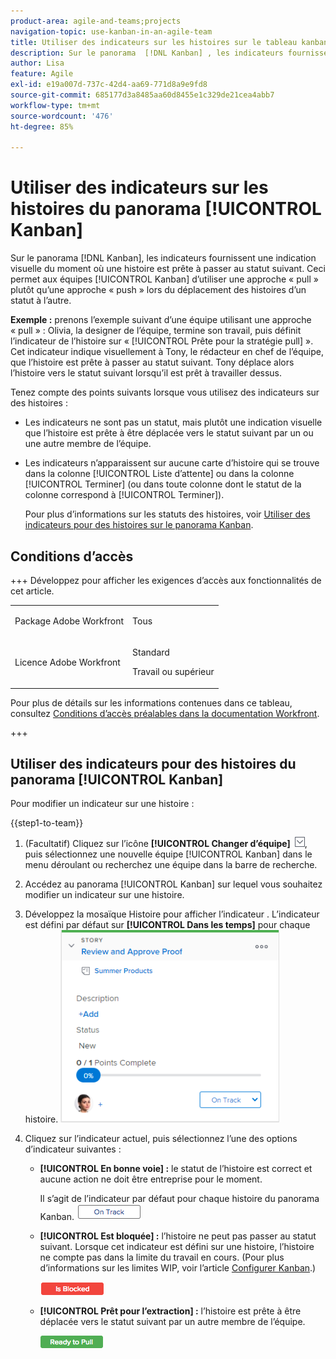 ```yaml
---
product-area: agile-and-teams;projects
navigation-topic: use-kanban-in-an-agile-team
title: Utiliser des indicateurs sur les histoires sur le tableau kanban
description: Sur le panorama  [!DNL Kanban] , les indicateurs fournissent une indication visuelle du moment où une histoire est prête à passer au statut suivant. Cela permet aux équipes Kanban d’utiliser une approche « pull » plutôt qu’une approche « push » lors du déplacement des histoires d’un statut à l’autre.
author: Lisa
feature: Agile
exl-id: e19a007d-737c-42d4-aa69-771d8a9e9fd8
source-git-commit: 685177d3a8485aa60d8455e1c329de21cea4abb7
workflow-type: tm+mt
source-wordcount: '476'
ht-degree: 85%

---
```


# Utiliser des indicateurs sur les histoires du panorama [!UICONTROL Kanban]

Sur le panorama [!DNL Kanban], les indicateurs fournissent une indication visuelle du moment où une histoire est prête à passer au statut suivant. Ceci permet aux équipes [!UICONTROL Kanban] d’utiliser une approche « pull » plutôt qu’une approche « push » lors du déplacement des histoires d’un statut à l’autre.

**Exemple :** prenons l’exemple suivant d’une équipe utilisant une approche « pull » : Olivia, la designer de l’équipe, termine son travail, puis définit l’indicateur de l’histoire sur « [!UICONTROL Prête pour la stratégie pull] ». Cet indicateur indique visuellement à Tony, le rédacteur en chef de l’équipe, que l’histoire est prête à passer au statut suivant. Tony déplace alors l’histoire vers le statut suivant lorsqu’il est prêt à travailler dessus.

Tenez compte des points suivants lorsque vous utilisez des indicateurs sur des histoires :

* Les indicateurs ne sont pas un statut, mais plutôt une indication visuelle que l’histoire est prête à être déplacée vers le statut suivant par un ou une autre membre de l’équipe.
* Les indicateurs n’apparaissent sur aucune carte d’histoire qui se trouve dans la colonne [!UICONTROL Liste d’attente] ou dans la colonne [!UICONTROL Terminer] (ou dans toute colonne dont le statut de la colonne correspond à [!UICONTROL Terminer]).

  Pour plus d’informations sur les statuts des histoires, voir [Utiliser des indicateurs pour des histoires sur le panorama Kanban](#updating-the-status-of-stories-and-subtasks).

## Conditions d’accès

+++ Développez pour afficher les exigences d’accès aux fonctionnalités de cet article.

<table style="table-layout:auto"> 
 <col> 
 </col> 
 <col> 
 </col> 
 <tbody> 
  <tr> 
   <td role="rowheader">Package Adobe Workfront</td> 
   <td> <p>Tous</p> </td> 
  </tr> 
  <tr> 
   <td role="rowheader">Licence Adobe Workfront</td> 
   <td> <p>Standard</p> 
   <p>Travail ou supérieur</p> </td> 
  </tr>
 </tbody> 
</table>

Pour plus de détails sur les informations contenues dans ce tableau, consultez [Conditions d’accès préalables dans la documentation Workfront](/help/quicksilver/administration-and-setup/add-users/access-levels-and-object-permissions/access-level-requirements-in-documentation.md).

+++

## Utiliser des indicateurs pour des histoires du panorama [!UICONTROL Kanban]

Pour modifier un indicateur sur une histoire :

{{step1-to-team}}

1. (Facultatif) Cliquez sur l’icône **[!UICONTROL Changer d’équipe]** ![Icône Changer d’équipe](assets/switch-team-icon.png), puis sélectionnez une nouvelle équipe [!UICONTROL Kanban] dans le menu déroulant ou recherchez une équipe dans la barre de recherche.

1. Accédez au panorama [!UICONTROL Kanban] sur lequel vous souhaitez modifier un indicateur sur une histoire.
1. Développez la mosaïque Histoire pour afficher l’indicateur .
L’indicateur est défini par défaut sur **[!UICONTROL Dans les temps]** pour chaque histoire.
   ![Carte Kanban](assets/agile-storycard-kanban-2021-350x308.png)

1. Cliquez sur l’indicateur actuel, puis sélectionnez l’une des options d’indicateur suivantes :

   * **[!UICONTROL En bonne voie] :** le statut de l’histoire est correct et aucune action ne doit être entreprise pour le moment.

     Il s’agit de l’indicateur par défaut pour chaque histoire du panorama Kanban.
     ![kanban_flag_ontrack.png](assets/kanban-flag-ontrack.png)

   * **[!UICONTROL Est bloquée] :** l’histoire ne peut pas passer au statut suivant. Lorsque cet indicateur est défini sur une histoire, l’histoire ne compte pas dans la limite du travail en cours. (Pour plus d’informations sur les limites WIP, voir l’article [Configurer Kanban](../../agile/get-started-with-agile-in-workfront/configure-kanban.md).)

     ![kanban_flag_block.png](assets/kanban-flag-blocked.png)

   * **[!UICONTROL Prêt pour l’extraction] :** l’histoire est prête à être déplacée vers le statut suivant par un autre membre de l’équipe.

     ![kanban_flag_ready.png](assets/kanban-flag-ready.png)

